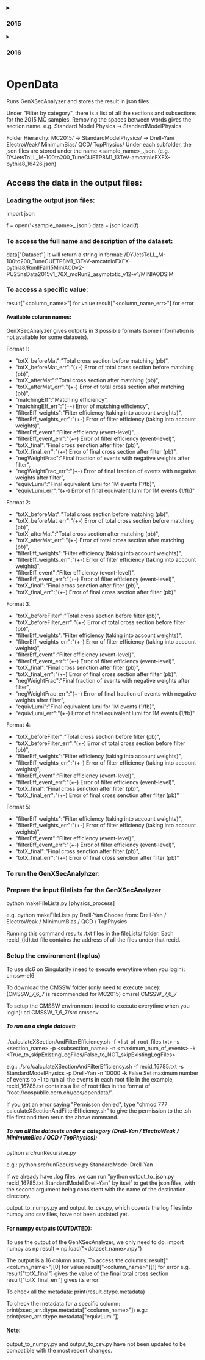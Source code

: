 <details>
<summary><h3>2015</h3></summary>
Location of the json files: `/eos/user/s/sxiaohe/OpenData/MC2015//`
e.g.: /eos/user/s/sxiaohe/OpenData/MC2015/StandardModelPhysics/Drell-Yan for all Standard Model Drell-Yan samples
  
The Section and Subsection names can be found on Open Data Portal http://opendata.cern.ch/search?page=1&size=20&experiment=CMS&subtype=Simulated&type=Dataset&year=2015

* Finished Section: StandardModelPhysics
  
  * Subsections: Drell-Yan, ElectroWeak, QCD, TopPhysics, MinimumBias
    
* Section in progress: HiggsPhysics (Low priority)

</details>

<details>
<summary><h3>2016</h3></summary>
Location of the json files: /eos/user/s/sxiaohe/OpenData/MC2016/<Section>/<Subsection>/
  
</details>

# OpenData
Runs GenXSecAnalyzer and stores the result in json files




Under "Filter by category", there is a list of all the sections and subsections for the 2015 MC samples.
Removing the spaces between words gives the section name. e.g. Standard Model Physics -> StandardModelPhysics

Folder Hierarchy:
MC2015/ -> StandardModelPhysics/ -> Drell-Yan/
                                    ElectroWeak/
                                    MinimumBias/
                                    QCD/
                                    TopPhysics/
Under each subfolder, the json files are stored under the name <sample_name>_<recid>.json. (e.g. DYJetsToLL_M-100to200_TuneCUETP8M1_13TeV-amcatnloFXFX-pythia8_16426.json)

## Access the data in the output files:
### Loading the output json files:
import json

f = open('<sample_name>_<recid>.json')
data = json.load(f)

### To access the full name and description of the dataset:
data["Dataset"]
It will return a string in format:
/DYJetsToLL_M-100to200_TuneCUETP8M1_13TeV-amcatnloFXFX-pythia8/RunIIFall15MiniAODv2-PU25nsData2015v1_76X_mcRun2_asymptotic_v12-v1/MINIAODSIM

### To access a specific value:
result["<column_name>"] for value
result["<column_name_err>"] for error

#### Available column names:
GenXSecAnalyzer gives outputs in 3 possible formats (some information is not available for some datasets).

Format 1:
- "totX_beforeMat":"Total cross section before matching (pb)",
- "totX_beforeMat_err":"(+-) Error of total cross section before matching (pb)",
- "totX_afterMat":"Total cross section after matching (pb)",
- "totX_afterMat_err":"(+-) Error of total cross section after matching (pb)",
- "matchingEff":"Matching efficiency",
- "matchingEff_err":"(+-) Error of matching efficiency",
- "filterEff_weights":"Filter efficiency (taking into account weights)",
- "filterEff_weights_err":"(+-) Error of filter efficiency (taking into account weights)",
- "filterEff_event":"Filter efficiency (event-level)",
- "filterEff_event_err":"(+-) Error of filter efficiency (event-level)",
- "totX_final":"Final cross senction after filter (pb)",
- "totX_final_err":"(+-) Error of final cross section after filter (pb)",
- "negWeightFrac":"Final fraction of events with negative weights after filter",
- "negWeightFrac_err":"(+-) Error of final fraction of events with negative weights after filter",
- "equivLumi":"Final equivalent lumi for 1M events (1/fb)",
- "equivLumi_err":"(+-) Error of final equivalent lumi for 1M events (1/fb)"

Format 2:
- "totX_beforeMat":"Total cross section before matching (pb)",
- "totX_beforeMat_err":"(+-) Error of total cross section before matching (pb)",
- "totX_afterMat":"Total cross section after matching (pb)",
- "totX_afterMat_err":"(+-) Error of total cross section after matching (pb)",
- "filterEff_weights":"Filter efficiency (taking into account weights)",
- "filterEff_weights_err":"(+-) Error of filter efficiency (taking into account weights)",
- "filterEff_event":"Filter efficiency (event-level)",
- "filterEff_event_err":"(+-) Error of filter efficiency (event-level)",
- "totX_final":"Final cross senction after filter (pb)",
- "totX_final_err":"(+-) Error of final cross section after filter (pb)"

Format 3:
- "totX_beforeFilter":"Total cross section before filter (pb)",
- "totX_beforeFilter_err":"(+-) Error of total cross section before filter (pb)",
- "filterEff_weights":"Filter efficiency (taking into account weights)",
- "filterEff_weights_err":"(+-) Error of filter efficiency (taking into account weights)",
- "filterEff_event":"Filter efficiency (event-level)",
- "filterEff_event_err":"(+-) Error of filter efficiency (event-level)",
- "totX_final":"Final cross senction after filter (pb)",
- "totX_final_err":"(+-) Error of final cross section after filter (pb)",
- "negWeightFrac":"Final fraction of events with negative weights after filter",
- "negWeightFrac_err":"(+-) Error of final fraction of events with negative weights after filter",
- "equivLumi":"Final equivalent lumi for 1M events (1/fb)",
- "equivLumi_err":"(+-) Error of final equivalent lumi for 1M events (1/fb)"

Format 4:
- "totX_beforeFilter":"Total cross section before filter (pb)",
- "totX_beforeFilter_err":"(+-) Error of total cross section before filter (pb)",
- "filterEff_weights":"Filter efficiency (taking into account weights)",
- "filterEff_weights_err":"(+-) Error of filter efficiency (taking into account weights)",
- "filterEff_event":"Filter efficiency (event-level)",
- "filterEff_event_err":"(+-) Error of filter efficiency (event-level)",
- "totX_final":"Final cross senction after filter (pb)",
- "totX_final_err":"(+-) Error of final cross senction after filter (pb)"

Format 5:
- "filterEff_weights":"Filter efficiency (taking into account weights)",
- "filterEff_weights_err":"(+-) Error of filter efficiency (taking into account weights)",
- "filterEff_event":"Filter efficiency (event-level)",
- "filterEff_event_err":"(+-) Error of filter efficiency (event-level)",
- "totX_final":"Final cross senction after filter (pb)",
- "totX_final_err":"(+-) Error of final cross senction after filter (pb)"

### To run the GenXSecAnalyhzer:
### Prepare the input filelists for the GenXSecAnalyzer
python makeFileLists.py [physics_process]

e.g. python makeFileLists.py Drell-Yan
Choose from: Drell-Yan / ElectroWeak / MinimumBias / QCD / TopPhysics

Running this command results .txt files in the fileLists/ folder. Each recid_{id}.txt file contains the address of all the files under that recid.

### Setup the environment (lxplus)
To use slc6 on Singularity (need to execute everytime when you login):
cmssw-el6

To download the CMSSW folder (only need to execute once): (CMSSW_7_6_7 is recommended for MC2015)
cmsrel CMSSW_7_6_7

To setup the CMSSW environment (need to execute everytime when you login):
cd CMSSW_7_6_7/src
cmsenv

##### To run on a single dataset:
./calculateXSectionAndFilterEfficiency.sh -f <list_of_root_files.txt> -s <section_name> -p <subsection_name> -n <maximum_num_of_events> -k <True_to_skipExistingLogFiles/False_to_NOT_skipExistingLogFiles>

e.g.: ./src/calculateXSectionAndFilterEfficiency.sh -f recid_16785.txt -s StandardModelPhysics -p Drell-Yan -n 10000 -k False
Set maximum number of events to -1 to run all the events in each root file
In the example, recid_16785.txt contains a list of root files in the format of "root://eospublic.cern.ch//eos/opendata/".

If you get an error saying "Permisson denied", type "chmod 777 calculateXSectionAndFilterEfficiency.sh" to give the permission to the .sh file first and then rerun the above command.

##### To run all the datasets under a category (Drell-Yan / ElectroWeak / MinimumBias / QCD / TopPhysics):
python src/runRecursive.py <Section> <Subsection>

e.g.: python src/runRecursive.py StandardModel Drell-Yan

If we already have .log files, we can run "python output_to_json.py recid_16785.txt StandardModel Drell-Yan" by itself to get the json files, with the second argument being consistent with the name of the destination directory.

output_to_numpy.py and output_to_csv.py, which coverts the log files into numpy and csv files, have not been updated yet.

#### For numpy outputs (OUTDATED):
To use the output of the GenXSecAnalyzer, we only need to do:
import numpy as np
result = np.load("<dataset_name>.npy")

The output is a 16 column array.
To access the columns:
result["<column_name>"][0] for value
result["<column_name>"][1] for error
e.g. result["totX_final"] gives the value of the final total cross section
     result["totX_final_err"] gives its error

To check all the metadata:
print(result.dtype.metadata)

To check the metadata for a specific column:
print(xsec_arr.dtype.metadata["<column_name>"])
e.g.: print(xsec_arr.dtype.metadata["equivLumi"])

#### Note:
output_to_numpy.py and output_to_csv.py have not been updated to be compatible with the most recent changes.
